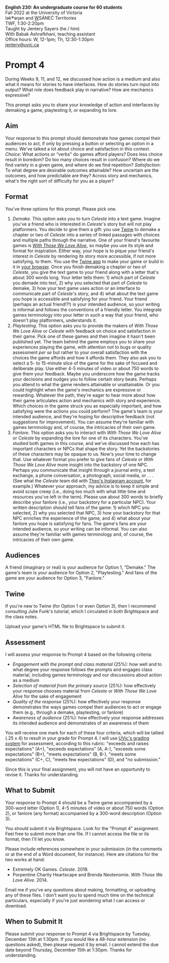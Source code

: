 **English 230: An undergraduate course for 60 students**      
Fall 2022 at the University of Victoria  
lək̓ʷəŋən and <u>W</u>SÁNEĆ Territories  
TWF, 1:30-2:20pm  
Taught by Jentery Sayers (he / him)   
With Babak Ashrafkhani, teaching assistant     
Office hours: W, 12-1pm; Th, 12:30-1:30pm  
[jentery@uvic.ca](mailto:jentery@uvic.ca)

# Prompt 4 

During Weeks 9, 11, and 12, we discussed how action is a medium and also what it means for stories to have interfaces. How do stories turn input into output? What role does feedback play in narrative? How are mechanics expressive? 

This prompt asks you to share your knowledge of action and interfaces by demaking a game, playtesting it, or expanding its lore. 

## Aim

Your response to this prompt should demonstrate how games compel their audiences to act, if only by pressing a button or selecting an option in a menu. We've talked a lot about choice and satisfaction in this context. *Choice*: What actions or “verbs" do games afford players? Does less choice result in boredom? Do too many choices result in confusion? Where do we find variety in a given game, and where do we find repetition? *Satisfaction*: To what degree are desirable outcomes attainable? How uncertain are the outcomes, and how predictable are they? Across story and mechanics, what's the right sort of difficulty for you as a player? 

## Format 

You've three options for this prompt. Please pick one. 

1. *Demake*. This option asks you to turn *Celeste* into a text game. Imagine you've a friend who is interested in *Celeste*'s story but will not play platformers. You decide to give them a gift: you use [Twine](https://twinery.org/) to demake a chapter or two of *Celeste* into a series of linked passages with choices and multiple paths through the narrative. One of your friend's favourite games is [*With Those We Love Alive*](https://collection.eliterature.org/3/work.html?work=with-those-we-love-alive), so maybe you use its style and format for inspiration. Either way, your hope is to pique your friend's interest in *Celeste* by rendering its story more accessible, if not more satisfying, to them. You use the [Twine app](https://github.com/klembot/twinejs/releases) to make your game or build in it in [your browser](https://twinery.org/2/#/). Once you finish demaking a chapter or two of *Celeste*, you give the text game to your friend along with a letter that's about 300 words long. Your letter tells them: 1) which part of *Celeste* you demade into text, 2) why you selected that part of *Celeste* to demake, 3) how your text game uses action or an interface to communicate part of *Celeste*'s story, and 4) what about the text game you hope is accessible and satisfying for your friend. Your friend (perhaps an actual friend!?!) is your intended audience, so your writing is informal and follows the conventions of a friendly letter. You integrate games terminology into your letter in such a way that your friend, who doesn't play platformers, understands it. 
2. *Playtesting*. This option asks you to provide the makers of *With Those We Love Alive* or *Celeste* with feedback on choice and satisfaction in their game. Pick one of these games and then imagine it hasn't been published yet. The team behind the game employs you to share your experiences playing the game, with attention not to bugs or quality assessment *per se* but rather to your overall satisfaction with the choices the game affords and how it affords them. They also ask you to select a 5- to 15-minute slice of the game for the sake of focused and deliberate play. Use either 4-5 minutes of video or about 750 words to give them your feedback. Maybe you underscore how the game tracks your decisions and nudges you to follow certain story beats. Perhaps you attend to what the game renders attainable or unattainable. Or you could highlight when the game's mechanics are expressive or rewarding. Whatever the path, they're eager to hear more about how their game articulates action and mechanics with story and experience. Which choices in the game struck you as especially important, and how satisfying were the actions you could perform? The game's team is your intended audience, and they're hoping for descriptive feedback (not suggestions for improvement). You can assume they're familiar with games terminology and, of course, the intricacies of their own game.  
3. *Fanlore*. This option asks you to interact with *With Those We Love Alive* or *Celeste* by expanding the lore for one of its characters. You've studied both games in this course, and we've discussed how each has important characters or NPCs that shape the story. Yet the backstories of these characters may be opaque to us. Now's your time to change that. Use whatever format you prefer to give fans of *Celeste* or *With Those We Love Alive* more insight into the backstory of one NPC. Perhaps you communicate that insight through a journal entry, a text exchange, a phone conversation, a photograph, social media, or . . . (See what the *Celeste* team did with [Theo's Instagram account](https://www.instagram.com/theounderstars/?hl=en), for example.) Whatever your approach, my advice is to keep it simple and avoid scope creep (i.e., doing too much with what little time and resources you've left in the term). Please use about 300 words to briefly describe your fanlore (i.e., your backstory for a particular NPC). Your written description should tell fans of the game: 1) which NPC you selected, 2) why you selected that NPC, 3) how your backstory for that NPC enriches the experience of the game, and 4) what about your fanlore you hope is satisfying for fans. The game's fans are your intended audience, so your writing can be informal. You can also assume they're familiar with games terminology and, of course, the intricacies of their own game.  

## Audiences 

A friend (imaginary or real) is your audience for Option 1, "Demake." The game's team is your audience for Option 2, "Playtesting." And fans of the game are your audience for Option 3, "Fanlore."

## Twine

If you're new to Twine (for Option 1 or even Option 3), then I recommend consulting Julie Funk's tutorial, which I circulated in both Brightspace and the class notes. 

Upload your game's HTML file to Brightspace to submit it. 

## Assessment 

I will assess your response to Prompt 4 based on the following criteria: 

* *Engagement with the prompt and class material* (25%): how well and to what degree your response follows the prompts and engages class material, including games terminology and our discussions about action as a medium 
* *Selection of material from the primary source* (25%): how effectively your response chooses material from *Celeste* or *With Those We Love Alive* for the sake of engagement 
* *Quality of the response* (25%): how effectively your response demonstrates the ways games compel their audiences to act or engage them (e.g., through a demake, playtesting, or fanlore)
* *Awareness of audience* (25%): how effectively your response addresses its intended audience and demonstrates of an awareness of them 

You will receive one mark for each of these four criteria, which will be tallied (.25 x 4) to result in your grade for Prompt 4. I will use [UVic's grading system](https://www.uvic.ca/calendar/undergrad/index.php#/policy/S1AAgoGuV?bc=true&bcCurrent=14%20-%20Grading&bcGroup=Undergraduate%20Academic%20Regulations&bcItemType=policies) for assessment, according to this rubric: "exceeds and raises expectations" (A+), "exceeds expectations" (A, A-), "exceeds some expectations" (B+), "meets expectations" (B, B-), "meets some expectations" (C+, C), "meets few expectations" (D), and "no submission." 

Since this is your final assignment, you will not have an opportunity to revise it. Thanks for understanding. 

## What to Submit 

Your response to Prompt 4 should be a Twine game accompanied by a 300-word letter (Option 1), 4-5 minutes of video or about 750 words (Option 2), or fanlore (any format) accompanied by a 300-word description (Option 3). 

You should submit it via Brightspace. Look for the "Prompt 4" assignment. Feel free to submit more than one file. If I cannot access the file or its format, then I'll let you know. 

Please include references somewhere in your submission (in the comments or at the end of a Word document, for instance). Here are citations for the two works at hand:

* Extremely OK Games. *Celeste*. 2018. 
* Porpentine Charity Heartscape and Brenda Neotenomie. *With Those We Love Alive*. 2014. 

Email me if you've any questions about making, formatting, or uploading any of these files. I don't want you to spend much time on the technical particulars, especially if you're just wondering what I can access or download.  

## When to Submit It 

Please submit your response to Prompt 4 via Brightspace by Tuesday, December 13th at 1:30pm. If you would like a 48-hour extension (no questions asked), then please request it by email. I cannot extend the due date beyond Thursday, December 15th at 1:30pm. Thanks for understanding. 
